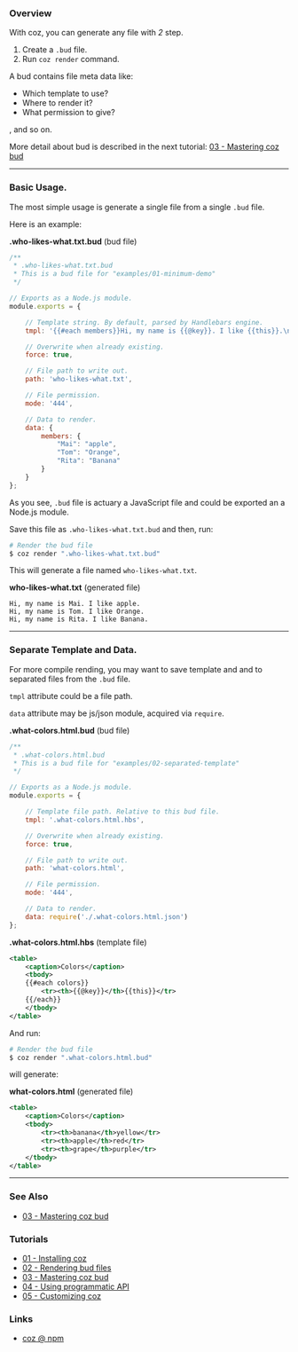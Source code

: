 ### Overview

With coz, you can generate any file with *2* step.

1. Create a `.bud` file.
2. Run `coz render` command.

A bud contains file meta data like:

+ Which template to use?
+ Where to render it?
+ What permission to give?

, and so on.

More detail about bud is described in the next tutorial: [03 - Mastering coz bud][tutorial_03_mastering_coz_bud_url]


*****

### Basic Usage.


The most simple usage is generate a single file from a single `.bud` file.

Here is an example:

**.who-likes-what.txt.bud** (bud file)
```javascript
/**
 * .who-likes-what.txt.bud
 * This is a bud file for "examples/01-minimum-demo"
 */

// Exports as a Node.js module.
module.exports = {

    // Template string. By default, parsed by Handlebars engine.
    tmpl: '{{#each members}}Hi, my name is {{@key}}. I like {{this}}.\n{{/each}}',

    // Overwrite when already existing.
    force: true,

    // File path to write out.
    path: 'who-likes-what.txt',

    // File permission.
    mode: '444',

    // Data to render.
    data: {
        members: {
            "Mai": "apple",
            "Tom": "Orange",
            "Rita": "Banana"
        }
    }
};

```

As you see, `.bud` file is actuary a JavaScript file and could be exported an a Node.js module.

Save this file as `.who-likes-what.txt.bud` and then, run:

```bash
# Render the bud file
$ coz render ".who-likes-what.txt.bud"
```

This will generate a file named `who-likes-what.txt`.

**who-likes-what.txt** (generated file)
```
Hi, my name is Mai. I like apple.
Hi, my name is Tom. I like Orange.
Hi, my name is Rita. I like Banana.

```

*****


### Separate Template and Data.

For more compile rending, you may want to save template and and to separated files from the `.bud` file.

`tmpl` attribute could be a file path.

`data` attribute may be js/json module, acquired via `require`.


**.what-colors.html.bud** (bud file)

```javascript
/**
 * .what-colors.html.bud
 * This is a bud file for "examples/02-separated-template"
 */

// Exports as a Node.js module.
module.exports = {

    // Template file path. Relative to this bud file.
    tmpl: '.what-colors.html.hbs',

    // Overwrite when already existing.
    force: true,

    // File path to write out.
    path: 'what-colors.html',

    // File permission.
    mode: '444',

    // Data to render.
    data: require('./.what-colors.html.json')
};


```

**.what-colors.html.hbs** (template file)

```xml
<table>
    <caption>Colors</caption>
    <tbody>
    {{#each colors}}
        <tr><th>{{@key}}</th>{{this}}</tr>
    {{/each}}
    </tbody>
</table>
```

And run:

```bash
# Render the bud file
$ coz render ".what-colors.html.bud"
```

will generate:

**what-colors.html** (generated file)
```xml
<table>
    <caption>Colors</caption>
    <tbody>
        <tr><th>banana</th>yellow</tr>
        <tr><th>apple</th>red</tr>
        <tr><th>grape</th>purple</tr>
    </tbody>
</table>
```


___

### See Also

<!-- See also start -->

+ [03 - Mastering coz bud][tutorial_03_mastering_coz_bud_url]

<!-- See also end -->


### Tutorials

<!-- Tutorials start -->

+ [01 - Installing coz][tutorial_01_installing_coz_url]
+ [02 - Rendering bud files][tutorial_02_rendering_bud_files_url]
+ [03 - Mastering coz bud][tutorial_03_mastering_coz_bud_url]
+ [04 - Using programmatic API][tutorial_04_using_programmatic_a_p_i_url]
+ [05 - Customizing coz][tutorial_05_customizing_coz_url]

<!-- Tutorials end -->

### Links

+ [coz @ npm][my_npm_url]

<!-- URLs start -->

[nodejs_url]: http://nodejs.org/
[nodejs_download_url]: https://nodejs.org/download/
[npm_url]: https://www.npmjs.com/
[nvm_url]: https://github.com/creationix/nvm
[my_npm_url]: http://www.npmjs.org/package/coz
[my_apiguide_url]: http://okunishinishi.github.io/coz/apiguide/
[tutorial_01_installing_coz_url]: 01%20-%20Installing%20coz.md
[tutorial_02_rendering_bud_files_url]: 02%20-%20Rendering%20bud%20files.md
[tutorial_03_mastering_coz_bud_url]: 03%20-%20Mastering%20coz%20bud.md
[tutorial_04_using_programmatic_a_p_i_url]: 04%20-%20Using%20programmatic%20API.md
[tutorial_05_customizing_coz_url]: 05%20-%20Customizing%20coz.md

<!-- URLs end -->